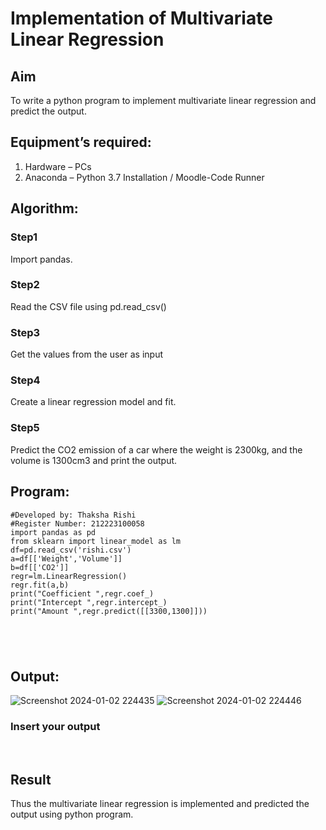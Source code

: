 # Implementation of Multivariate Linear Regression
## Aim
To write a python program to implement multivariate linear regression and predict the output.
## Equipment’s required:
1.	Hardware – PCs
2.	Anaconda – Python 3.7 Installation / Moodle-Code Runner
## Algorithm:
### Step1
Import pandas.

### Step2
Read the CSV file using pd.read_csv()

### Step3
Get the values from the user as input

### Step4
Create a linear regression model and fit.

### Step5
Predict the CO2 emission of a car where the weight is 2300kg, and the volume is 1300cm3 and print the output.

## Program:
```
#Developed by: Thaksha Rishi
#Register Number: 212223100058
import pandas as pd
from sklearn import linear_model as lm
df=pd.read_csv('rishi.csv')
a=df[['Weight','Volume']]
b=df[['CO2']]
regr=lm.LinearRegression()
regr.fit(a,b)
print("Coefficient ",regr.coef_)
print("Intercept ",regr.intercept_)
print("Amount ",regr.predict([[3300,1300]]))





```
## Output:
![Screenshot 2024-01-02 224435](https://github.com/ThakshaRishi/Multivariate-Linear-Regression/assets/144870423/77a4bf4f-2917-4390-b7b5-803ee93c509e)
![Screenshot 2024-01-02 224446](https://github.com/ThakshaRishi/Multivariate-Linear-Regression/assets/144870423/7768129b-9582-4252-86d9-9bf90f4bcc30)


### Insert your output

<br>

## Result
Thus the multivariate linear regression is implemented and predicted the output using python program.
